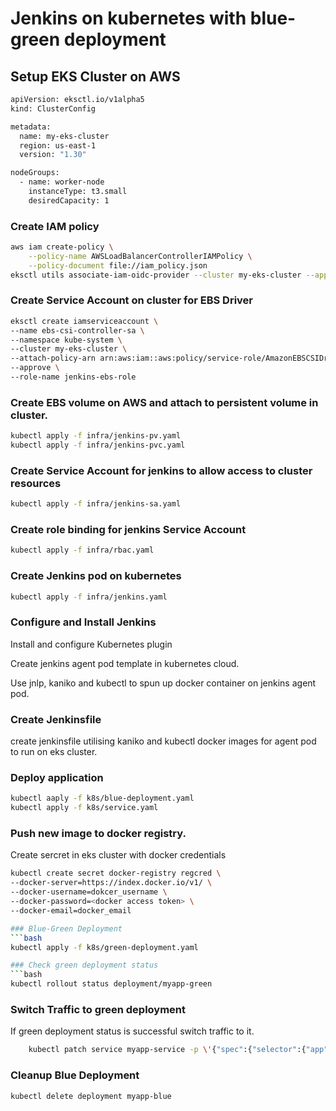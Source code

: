 # Jenkins on kubernetes with blue-green deployment
## Setup EKS Cluster on AWS
```bash
apiVersion: eksctl.io/v1alpha5
kind: ClusterConfig

metadata:
  name: my-eks-cluster
  region: us-east-1
  version: "1.30"

nodeGroups:
  - name: worker-node
    instanceType: t3.small
    desiredCapacity: 1
```
### Create IAM policy
```bash
aws iam create-policy \
    --policy-name AWSLoadBalancerControllerIAMPolicy \
    --policy-document file://iam_policy.json
eksctl utils associate-iam-oidc-provider --cluster my-eks-cluster --approve
```

### Create Service Account on cluster for EBS Driver
```bash
eksctl create iamserviceaccount \
--name ebs-csi-controller-sa \
--namespace kube-system \
--cluster my-eks-cluster \
--attach-policy-arn arn:aws:iam::aws:policy/service-role/AmazonEBSCSIDriverPolicy \
--approve \
--role-name jenkins-ebs-role
```
### Create EBS volume on AWS and attach to persistent volume in cluster.
```bash
kubectl apply -f infra/jenkins-pv.yaml
kubectl apply -f infra/jenkins-pvc.yaml
```

### Create Service Account for jenkins to allow access to cluster resources
```bash
kubectl apply -f infra/jenkins-sa.yaml
```

### Create role binding for jenkins Service Account
```bash
kubectl apply -f infra/rbac.yaml
```

### Create Jenkins pod on kubernetes 
```bash
kubectl apply -f infra/jenkins.yaml
```
### Configure and Install Jenkins

Install and configure Kubernetes plugin

Create jenkins agent pod template in kubernetes cloud.

Use jnlp, kaniko and kubectl to spun up docker container on jenkins agent pod.

### Create Jenkinsfile 
create jenkinsfile utilising kaniko and kubectl docker images for agent pod to run on eks cluster.

### Deploy application 
```bash
kubectl aaply -f k8s/blue-deployment.yaml
kubectl apply -f k8s/service.yaml
```
### Push new image to docker registry.
Create sercret in eks cluster with docker credentials
```bash 
kubectl create secret docker-registry regcred \
--docker-server=https://index.docker.io/v1/ \
--docker-username=dokcer_username \
--docker-password=<docker access token> \
--docker-email=docker_email

### Blue-Green Deployment 
```bash
kubectl apply -f k8s/green-deployment.yaml

### Check green deployment status
```bash
kubectl rollout status deployment/myapp-green
```
       
### Switch Traffic to green deployment 
If green deployment status is successful switch traffic to it.
```bash 
    kubectl patch service myapp-service -p \'{"spec":{"selector":{"app":"myapp-green"}}}\'
```
### Cleanup Blue Deployment 
```bash
kubectl delete deployment myapp-blue
```




